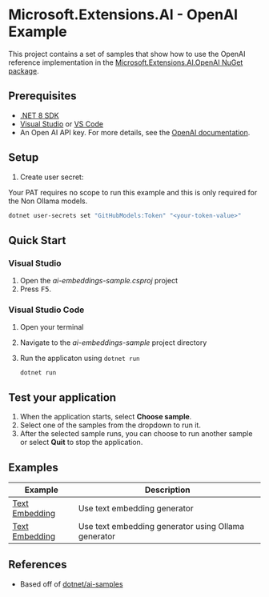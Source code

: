 # Microsoft.Extensions.AI - OpenAI Example

This project contains a set of samples that show how to use the OpenAI reference implementation in the [Microsoft.Extensions.AI.OpenAI NuGet package](https://aka.ms/meai-openai-nuget).

## Prerequisites

- [.NET 8 SDK](https://dotnet.microsoft.com/download/dotnet/8.0)
- [Visual Studio](https://visualstudio.microsoft.com/downloads/) or [VS Code](https://visualstudio.microsoft.com/downloads/)
- An Open AI API key. For more details, see the [OpenAI documentation](https://help.openai.com/en/articles/4936850-where-do-i-find-my-openai-api-key).

## Setup

1. Create user secret:

Your PAT requires no scope to run this example and this is only required for the Non Ollama models.

```bash
dotnet user-secrets set "GitHubModels:Token" "<your-token-value>"
```

## Quick Start

### Visual Studio

1. Open the *ai-embeddings-sample.csproj* project
1. Press <kbd>F5</kbd>.

### Visual Studio Code

1. Open your terminal
1. Navigate to the *ai-embeddings-sample* project directory
1. Run the applicaton using `dotnet run`

    ```dotnetcli
    dotnet run
    ```
## Test your application

1. When the application starts, select **Choose sample**.
1. Select one of the samples from the dropdown to run it. 
1. After the selected sample runs, you can choose to run another sample or select **Quit** to stop the application.

## Examples

| Example                                     | Description                                         |
|---------------------------------------------|-----------------------------------------------------|
| [Text Embedding](./TextEmbedding.cs)        | Use text embedding generator                        |
| [Text Embedding](./TextEmbedding_Ollama.cs) | Use text embedding generator using Ollama generator |

## References

- Based off of [dotnet/ai-samples](https://github.com/dotnet/ai-samples)
